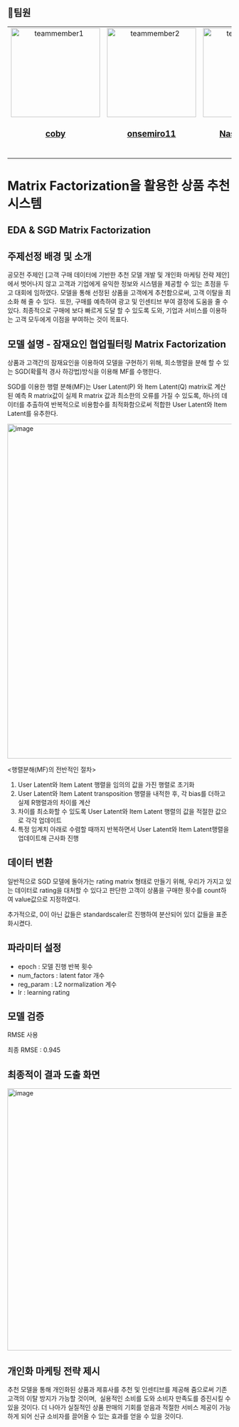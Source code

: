 ## :runner:팀원

<table>
  <tr>
    <td align="center"><a href="https://github.com/ksun0401"><img src="https://avatars.githubusercontent.com/u/70461025?v=4" width="200px;" alt="teammember1"/><br /><h3><b><a href="https://github.com/ksun0401">coby</b></h3></a><br /></td>
    <td align="center"><a href="https://github.com/onsemiro11"><img src="https://avatars.githubusercontent.com/u/49609175?v=4" width="200px;" alt="teammember2"/><br /><h3><b><a href="https://github.com/onsemiro11">onsemiro11</b></h3></a><br /></td>
    <td align="center"><a href="https://github.com/Naseungchae"><img src="https://avatars.githubusercontent.com/u/90239125?v=4" width="200px;" alt="teammember2"/><br /><h3><b><a href="https://github.com/Naseungchae">Naseungchae</b></h3></a><br /></td>
  </tr>
<table>
  
# Matrix Factorization을 활용한 상품 추천 시스템

## EDA & SGD Matrix Factorization

## 주제선정 배경 및 소개

공모전 주제인 [고객 구매 데이터에 기반한 추천 모델 개발 및 개인화 마케팅 전략 제안]에서 벗어나지 않고
고객과 기업에게 유익한 정보와 시스템을 제공할 수 있는 초점을 두고 대회에 임하였다.
모델을 통해 선정된 상품을 고객에게 추천함으로써, 고객 이탈을 최소화 해 줄 수 있다. 
또한, 구매를 예측하여 광고 및 인센티브 부여 결정에 도움을 줄 수 있다.
최종적으로 구매에 보다 빠르게 도달 할 수 있도록 도와, 기업과 서비스를 이용하는 고객 모두에게 이점을 부여하는 것이 목표다.

## 모델 설명 - 잠재요인 협업필터링 Matrix Factorization

상품과 고객간의 잠재요인을 이용하여 모델을 구현하기 위해, 희소행렬을 분해 할 수 있는 SGD(확률적 경사 하강법)방식을 이용해 MF를 수행한다.

SGD를 이용한 행렬 분해(MF)는 User Latent(P) 와 Item Latent(Q) matrix로 계산된 예측 R matrix값이 실제 R matrix 값과 최소한의 오류를 가질 수 있도록,
하나의 데이터를 추출하여 반복적으로 비용함수를 최적화함으로써 적합한 User Latent와 Item Latent를 유추한다.

<img width="751" alt="image" src="https://user-images.githubusercontent.com/49609175/209760008-b8af7868-6ce6-475b-9079-cb3988430caa.png">

<행렬분해(MF)의 전반적인 절차>
1. User Latent와 Item Latent 행렬을 임의의 값을 가진 행렬로 초기화
2. User Latent와 Item Latent transposition 행렬을 내적한 후, 각 bias를 더하고 실제 R행렬과의 차이를 계산
3. 차이를 최소화할 수 있도록 User Latent와 Item Latent 행렬의 값을 적절한 값으로 각각 업데이트
4. 특정 임계치 아래로 수렴할 때까지 반복하면서 User Latent와 Item Latent행렬을 업데이트해 근사화 진행

## 데이터 변환

일반적으로 SGD 모델에 돌아가는 rating matrix 형태로 만들기 위해,
우리가 가지고 있는 데이터로 rating을 대처할 수 있다고 판단한 고객이 상품을 구매한 횟수를 count하여 value값으로 지정하였다.

추가적으로, 0이 아닌 값들은 standardscaler르 진행하여 분산되어 있더 값들을 표준화시켰다.

## 파라미터 설정

* epoch : 모델 진행 반복 횟수
* num_factors : latent fator 개수
* reg_param : L2 normalization 계수
* lr : learning rating

## 모델 검증

RMSE 사용

최종 RMSE : 0.945


## 최종적이 결과 도출 화면
<img width="588" alt="image" src="https://user-images.githubusercontent.com/49609175/209759946-37d79e67-e820-482b-860b-f0729984d686.png">


## 개인화 마케팅 전략 제시

추천 모델을 통해 개인화된 상품과 제휴사를 추천 및 인센티브를 제공해 줌으로써
기존 고객의 이탈 방지가 가능할 것이며, 
실용적인 소비를 도와 소비자 만족도를 증진시킬 수 있을 것이다.
더 나아가 실질적인 상품 판매의 기회를 얻음과 적절한 서비스 제공이 가능하게 되어
신규 소비자를 끌어올 수 있는 효과를 얻을 수 있을 것이다.



